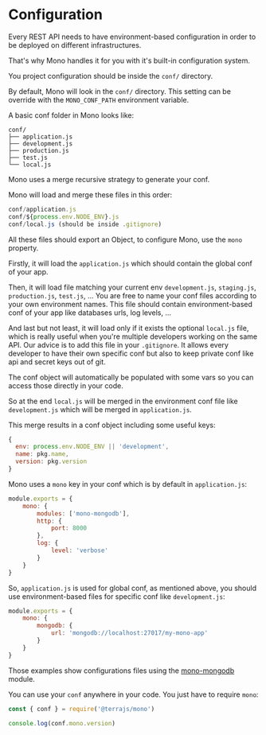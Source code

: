 # Configuration

Every REST API needs to have environment-based configuration in order to be deployed on different infrastructures.

That's why Mono handles it for you with it's built-in configuration system.

You project configuration should be inside the `conf/` directory.

By default, Mono will look in the `conf/` directory. This setting can be override with the `MONO_CONF_PATH` environment variable.

A basic conf folder in Mono looks like:

```
conf/
├── application.js
├── development.js
├── production.js
├── test.js
└── local.js
```

Mono uses a merge recursive strategy to generate your conf.

Mono will load and merge these files in this order:

```js
conf/application.js
conf/${process.env.NODE_ENV}.js
conf/local.js (should be inside .gitignore)
```

All these files should export an Object, to configure Mono, use the `mono` property.

Firstly, it will load the `application.js` which should contain the global conf of your app.

Then, it will load file matching your current env `development.js`, `staging.js`, `production.js`, `test.js`, ... You are free to name your conf files according to your own environment names. This file should contain environment-based conf of your app like databases urls, log levels, ...

And last but not least, it will load only if it exists the optional `local.js` file, which is really useful when you're multiple developers working on the same API. Our advice is to add this file in your `.gitignore`. It allows every developer to have their own specific conf but also to keep private conf like api and secret keys out of git.

The conf object will automatically be populated with some vars so you can access those directly in your code.

So at the end `local.js` will be merged in the environment conf file like `development.js` which will be merged in `application.js`.

This merge results in a conf object including some useful keys:

```js
{
  env: process.env.NODE_ENV || 'development',
  name: pkg.name,
  version: pkg.version
}
```

Mono uses a `mono` key in your conf which is by default in `application.js`:

```js
module.exports = {
	mono: {
		modules: ['mono-mongodb'],
		http: {
			port: 8000
		},
		log: {
			level: 'verbose'
		}
	}
}
```

So, `application.js` is used for global conf, as mentioned above, you should use environment-based files for specific conf like `development.js`:

```js
module.exports = {
	mono: {
		mongodb: {
			url: 'mongodb://localhost:27017/my-mono-app'
		}
	}
}
```

Those examples show configurations files using the [mono-mongodb](https://github.com/terrajs/mono-mongodb) module.

You can use your `conf` anywhere in your code. You just have to require `mono`:

```js
const { conf } = require('@terrajs/mono')

console.log(conf.mono.version)
```
